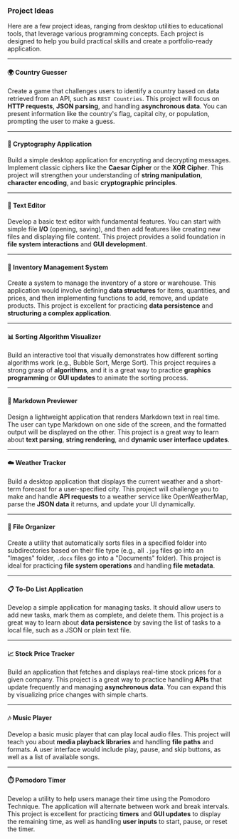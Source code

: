 ### Project Ideas

Here are a few project ideas, ranging from desktop utilities to educational tools, that leverage various programming concepts. Each project is designed to help you build practical skills and create a portfolio-ready application.

---

#### 🌍 Country Guesser

Create a game that challenges users to identify a country based on data retrieved from an API, such as `REST Countries`. This project will focus on **HTTP requests**, **JSON parsing**, and handling **asynchronous data**. You can present information like the country's flag, capital city, or population, prompting the user to make a guess.

---

#### 🔐 Cryptography Application

Build a simple desktop application for encrypting and decrypting messages. Implement classic ciphers like the **Caesar Cipher** or the **XOR Cipher**. This project will strengthen your understanding of **string manipulation**, **character encoding**, and basic **cryptographic principles**.

---

#### 📝 Text Editor

Develop a basic text editor with fundamental features. You can start with simple file **I/O** (opening, saving), and then add features like creating new files and displaying file content. This project provides a solid foundation in **file system interactions** and **GUI development**.

---

#### 🛒 Inventory Management System

Create a system to manage the inventory of a store or warehouse. This application would involve defining **data structures** for items, quantities, and prices, and then implementing functions to add, remove, and update products. This project is excellent for practicing **data persistence** and **structuring a complex application**.

---

#### 📊 Sorting Algorithm Visualizer

Build an interactive tool that visually demonstrates how different sorting algorithms work (e.g., Bubble Sort, Merge Sort). This project requires a strong grasp of **algorithms**, and it is a great way to practice **graphics programming** or **GUI updates** to animate the sorting process.

---

#### 📑 Markdown Previewer

Design a lightweight application that renders Markdown text in real time. The user can type Markdown on one side of the screen, and the formatted output will be displayed on the other. This project is a great way to learn about **text parsing**, **string rendering**, and **dynamic user interface updates**.

---

#### ☁️ Weather Tracker

Build a desktop application that displays the current weather and a short-term forecast for a user-specified city. This project will challenge you to make and handle **API requests** to a weather service like OpenWeatherMap, parse the **JSON data** it returns, and update your UI dynamically.

---

#### 📂 File Organizer

Create a utility that automatically sorts files in a specified folder into subdirectories based on their file type (e.g., all `.jpg` files go into an "Images" folder, `.docx` files go into a "Documents" folder). This project is ideal for practicing **file system operations** and handling **file metadata**.

---

#### 📋 To-Do List Application

Develop a simple application for managing tasks. It should allow users to add new tasks, mark them as complete, and delete them. This project is a great way to learn about **data persistence** by saving the list of tasks to a local file, such as a JSON or plain text file.

---

#### 📈 Stock Price Tracker

Build an application that fetches and displays real-time stock prices for a given company. This project is a great way to practice handling **APIs** that update frequently and managing **asynchronous data**. You can expand this by visualizing price changes with simple charts.

---

#### 🎶 Music Player

Develop a basic music player that can play local audio files. This project will teach you about **media playback libraries** and handling **file paths** and formats. A user interface would include play, pause, and skip buttons, as well as a list of available songs.

---

#### ⏱️ Pomodoro Timer

Develop a utility to help users manage their time using the Pomodoro Technique. The application will alternate between work and break intervals. This project is excellent for practicing **timers** and **GUI updates** to display the remaining time, as well as handling **user inputs** to start, pause, or reset the timer.